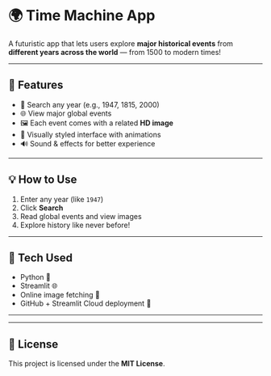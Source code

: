 # 🌍 Time Machine App

A futuristic app that lets users explore **major historical events** from **different years across the world** — from 1500 to modern times!

---

## 🚀 Features

- 🔎 Search any year (e.g., 1947, 1815, 2000)
- 🌐 View major global events
- 🖼️ Each event comes with a related **HD image**
- 🎨 Visually styled interface with animations
- 🔊 Sound & effects for better experience

---

## 💡 How to Use

1. Enter any year (like `1947`)
2. Click **Search**
3. Read global events and view images
4. Explore history like never before!

---

## 🧰 Tech Used

- Python 🐍
- Streamlit 🌐
- Online image fetching 📸
- GitHub + Streamlit Cloud deployment 🚀

---

---

## 📄 License

This project is licensed under the **MIT License**.
